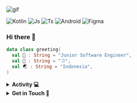 ![gif](https://64.media.tumblr.com/ddbd1bc29a57fd2b2b0c837745d77f3f/tumblr_nrmn7kLki51rcvimbo1_540.gif)

![Kotlin](https://img.shields.io/badge/-Kotlin-181717?style=for-the-badge&logo=Kotlin&logoColor=white)
![Js](https://img.shields.io/badge/-Javascript-181717?style=for-the-badge&logo=Javascript)
![Ts](https://img.shields.io/badge/-Typescript-181717?style=for-the-badge&logo=Typescript)
![Android](https://img.shields.io/badge/-Android-181717?style=for-the-badge&logo=Android)
![Figma](https://img.shields.io/badge/-Figma-181717?style=for-the-badge&logo=Figma)

### Hi there 🌹

```kotlin
data class greeting(
  val 🚀 : String = "Junior Software Engineer",
  val 🧙‍ : String = "그",
  val 🌏 : String = "Indonesia",
)

```

<details>
<summary><b>Activity 💻</b></summary>
<br>
  
![Tomo top langs](https://github-readme-stats.vercel.app/api/top-langs?username=tomorisakura&layout=compact&show_icons=true&theme=outrun)

</details>

<details>
<summary><b>Get in Touch 💌</b></summary>
<br>

[![Dribble Badge](https://img.shields.io/badge/-Dribbble-black?style=flat-circle&logo=Dribbble&logoColor=white&link=https://dribbble.com/grevimsx)](https://dribbble.com/grevimsx)
[![Twitter Badge](https://img.shields.io/badge/-Twitter-black?style=flat-circle&logo=Twitter&logoColor=white&link=https://twitter.com/reskiaryanto)](https://twitter.com/reskiaryanto)
[![DeviantArt Badge](https://img.shields.io/badge/-Deviantart-black?style=flat-circle&logo=Deviantart&logoColor=white&link=https://www.deviantart.com/hakureix)](https://www.deviantart.com/hakureix)
[![Gmail Badge](https://img.shields.io/badge/-Mail-black?style=flat-circle&logo=Gmail&logoColor=white&link=mailto:xxkyoko18@gmail.com)](mailto:xxkyoko18@gmail.com)
[![Linkedin](https://img.shields.io/badge/-LinkedIn-black?style=flat-circle&logo=LinkedIn&logoColor=white&link=mailto:xxkyoko18@gmail.com)](https://www.linkedin.com/in/grevi/)

</details>
